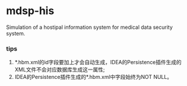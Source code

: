 # mdsp-his

Simulation of a hostipal information system for medical data security system.

### tips
1. *.hbm.xml的id字段要加上<generator class="native"/>才会自动生成，IDEA的Persistence插件生成的XML文件不会对应数据库生成这一属性;
2. IDEA的Persistence插件生成的*.hbm.xml中字段始终为NOT NULL。